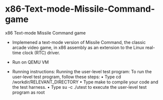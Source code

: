 # x86-Text-mode-Missile-Command-game
x86 Text-mode Missile Command game

- Implemened a text-mode version of Missile Command, the classic arcade video game, in x86 assembly as an extension to the Linux real-time clock (RTC) driver.

- Run on QEMU VM

- Running instructions: Running the user-level test program: To run the user-level test program, follow these steps:
• Type cd /workdir/RELEVANT_DIRECTORY
• Type make to compile your code and the test harness.
• Type su -c ./utest to execute the user-level test program as root
